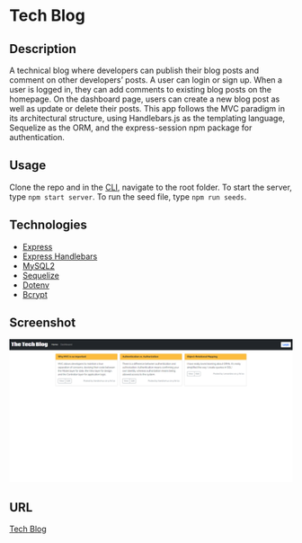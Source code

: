 # Tech Blog

## Description
A technical blog where developers can publish their blog posts and comment on other developers’ posts. A user can login or sign up. When a user is logged in, they can add comments to existing blog posts on the homepage. On the dashboard page, users can create a new blog post as well as update or delete their posts. This app follows the MVC paradigm in its architectural structure, using Handlebars.js as the templating language, Sequelize as the ORM, and the express-session npm package for authentication.

## Usage
Clone the repo and in the [CLI](https://www.w3schools.com/whatis/whatis_cli.asp), navigate to the root folder. To start the server, type `npm start server`. To run the seed file, type `npm run seeds`.

## Technologies
* [Express](https://www.npmjs.com/package/express)
* [Express Handlebars](https://www.npmjs.com/package/express-handlebars)
* [MySQL2](https://www.npmjs.com/package/mysql2)
* [Sequelize](https://www.npmjs.com/package/sequelize)
* [Dotenv](https://www.npmjs.com/package/dotenv)
* [Bcrypt](https://www.npmjs.com/package/bcrypt)

## Screenshot
![Tech Blog Screenshot](./public/assets/screenshot.png)

## URL
[Tech Blog](https://tech-blog-cm.herokuapp.com/)
